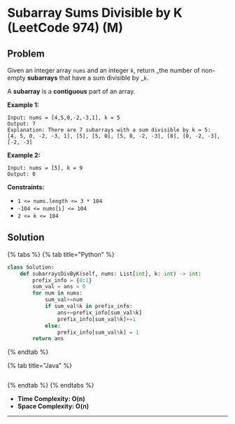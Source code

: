 # Subarray Sums Divisible by K (LeetCode 974) (M)

## Problem



Given an integer array `nums` and an integer `k`, return _the number of non-empty **subarrays** that have a sum divisible by _`k`.

A **subarray** is a **contiguous** part of an array.

&#x20;

**Example 1:**

```
Input: nums = [4,5,0,-2,-3,1], k = 5
Output: 7
Explanation: There are 7 subarrays with a sum divisible by k = 5:
[4, 5, 0, -2, -3, 1], [5], [5, 0], [5, 0, -2, -3], [0], [0, -2, -3], [-2, -3]
```

**Example 2:**

```
Input: nums = [5], k = 9
Output: 0
```

&#x20;

**Constraints:**

* `1 <= nums.length <= 3 * 104`
* `-104 <= nums[i] <= 104`
* `2 <= k <= 104`



## Solution&#x20;

{% tabs %}
{% tab title="Python" %}
```python
class Solution:
    def subarraysDivByK(self, nums: List[int], k: int) -> int:
        prefix_info = {0:1}
        sum_val = ans = 0
        for num in nums:
            sum_val+=num
            if sum_val%k in prefix_info:
                ans+=prefix_info[sum_val%k]
                prefix_info[sum_val%k]+=1
            else:
                prefix_info[sum_val%k] = 1
        return ans
```
{% endtab %}

{% tab title="Java" %}
```java
```
{% endtab %}
{% endtabs %}

* **Time Complexity: O(n)**
* **Space Complexity: O(n)**

****
